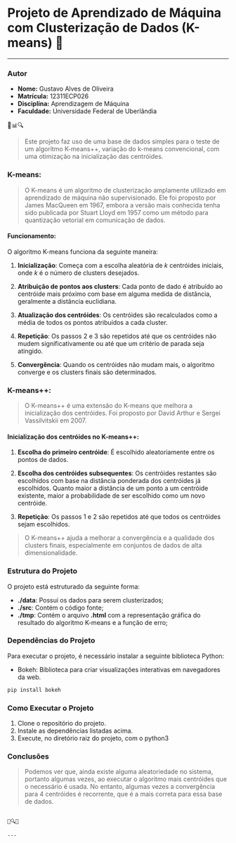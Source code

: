 # Projeto de Aprendizado de Máquina com Clusterização de Dados (K-means) 🧠
---
### Autor
- **Nome:** Gustavo Alves de Oliveira
- **Matrícula:** 12311ECP026
- **Disciplina:** Aprendizagem de Máquina
- **Faculdade:** Universidade Federal de Uberlândia


🤖📊🔍

> Este projeto faz uso de uma base de dados simples para o teste de um algoritmo K-means++, variação do k-means convencional, com uma otimização na inicialização das centróides.



### K-means:

>O K-means é um algoritmo de clusterização amplamente utilizado em aprendizado de máquina não supervisionado. Ele foi proposto por James MacQueen em 1967, embora a versão mais conhecida tenha sido publicada por Stuart Lloyd em 1957 como um método para quantização vetorial em comunicação de dados.

#### Funcionamento:

O algoritmo K-means funciona da seguinte maneira:

1. **Inicialização**: Começa com a escolha aleatória de *k* centróides iniciais, onde *k* é o número de clusters desejados.

2. **Atribuição de pontos aos clusters**: Cada ponto de dado é atribuído ao centróide mais próximo com base em alguma medida de distância, geralmente a distância euclidiana.

3. **Atualização dos centróides**: Os centróides são recalculados como a média de todos os pontos atribuídos a cada cluster.

4. **Repetição**: Os passos 2 e 3 são repetidos até que os centróides não mudem significativamente ou até que um critério de parada seja atingido.

5. **Convergência**: Quando os centróides não mudam mais, o algoritmo converge e os clusters finais são determinados.

### K-means++:

>O K-means++ é uma extensão do K-means que melhora a inicialização dos centróides. Foi proposto por David Arthur e Sergei Vassilvitskii em 2007.

#### Inicialização dos centróides no K-means++:

1. **Escolha do primeiro centróide**: É escolhido aleatoriamente entre os pontos de dados.

2. **Escolha dos centróides subsequentes**: Os centróides restantes são escolhidos com base na distância ponderada dos centróides já escolhidos. Quanto maior a distância de um ponto a um centróide existente, maior a probabilidade de ser escolhido como um novo centróide.

3. **Repetição**: Os passos 1 e 2 são repetidos até que todos os centróides sejam escolhidos.

>O K-means++ ajuda a melhorar a convergência e a qualidade dos clusters finais, especialmente em conjuntos de dados de alta dimensionalidade.


### Estrutura do Projeto

O projeto está estruturado da seguinte forma:

- **./data**: Possui os dados para serem clusterizados;
- **./src**: Contém o código fonte;
- **./tmp**: Contém o arquivo **.html** com a representação gráfica do resultado do algoritmo K-means e a função de erro;

### Dependências do Projeto

Para executar o projeto, é necessário instalar a seguinte biblioteca Python:

- Bokeh: Biblioteca para criar visualizações interativas em navegadores da web.

```bash
pip install bokeh
```

### Como Executar o Projeto

1. Clone o repositório do projeto.
2. Instale as dependências listadas acima.
3. Execute, no diretório raiz do projeto, com o python3

### Conclusões

> Podemos ver que, ainda existe alguma aleatoriedade no sistema, portanto algumas vezes, ao executar o algoritmo mais centróides que o necessário é usada. No entanto, algumas vezes a convergência para 4 centróides é recorrente, que é a mais correta para essa base de dados.

```

🚀🔍💡

---
